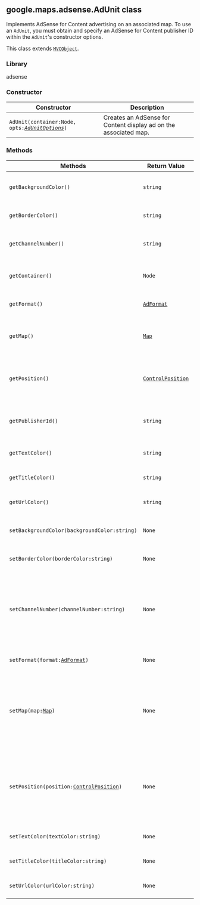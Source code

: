 <h2 id="AdUnit">
google.maps.adsense.AdUnit
class
</h2><p>Implements AdSense for Content advertising on an associated map. To use an <code>AdUnit</code>, you must obtain and specify an AdSense for Content publisher ID within the <code>AdUnit</code>'s constructor options.</p><p>This class extends
<code><a href="#MVCObject">MVCObject</a></code>.
</p><h3>Library</h3><p>adsense</p><h3>Constructor</h3><table summary="class AdUnit - Constructor" width="100%">
<thead>
<tr><th>Constructor</th>
<th>Description</th>
</tr></thead>
<tbody>
<tr>
<td><code>AdUnit(container:Node, opts:<a href="#AdUnitOptions"><em>AdUnitOptions</em></a>)</code></td>
<td>Creates an AdSense for Content display ad on the associated map.</td>
</tr>
</tbody>
</table><h3>Methods</h3><table summary="class AdUnit - Methods" width="100%">
<thead>
<tr><th>Methods</th>
<th>Return Value</th>
<th>Description</th>
</tr></thead>
<tbody>
<tr>
<td><code>getBackgroundColor()</code></td>
<td><code>string</code></td>
<td>Returns the <code>AdUnit</code>'s background color.</td>
</tr>
<tr>
<td><code>getBorderColor()</code></td>
<td><code>string</code></td>
<td>Returns the <code>AdUnit</code>'s border color.</td>
</tr>
<tr>
<td><code>getChannelNumber()</code></td>
<td><code>string</code></td>
<td>Returns the channel number in use by this <code>AdUnit</code>.</td>
</tr>
<tr>
<td><code>getContainer()</code></td>
<td><code>Node</code></td>
<td>Returns the containing element of the AdUnit.</td>
</tr>
<tr>
<td><code>getFormat()</code></td>
<td><code><a href="#AdFormat">AdFormat</a></code></td>
<td>Returns the format in use by this <code>AdUnit</code>.</td>
</tr>
<tr>
<td><code>getMap()</code></td>
<td><code><a href="#Map">Map</a></code></td>
<td>Returns the map to which this <code>AdUnit</code>'s ads are targeted.</td>
</tr>
<tr>
<td><code>getPosition()</code></td>
<td><code><a href="#ControlPosition">ControlPosition</a></code></td>
<td>Returns the <code>ControlPosition</code> at which this <code>AdUnit</code> is displayed on the map.</td>
</tr>
<tr>
<td><code>getPublisherId()</code></td>
<td><code>string</code></td>
<td>Returns the specified AdSense For Content publisher ID.</td>
</tr>
<tr>
<td><code>getTextColor()</code></td>
<td><code>string</code></td>
<td>Returns the <code>AdUnit</code>'s text color.</td>
</tr>
<tr>
<td><code>getTitleColor()</code></td>
<td><code>string</code></td>
<td>Returns the <code>AdUnit</code>'s title color.</td>
</tr>
<tr>
<td><code>getUrlColor()</code></td>
<td><code>string</code></td>
<td>Returns the <code>AdUnit</code>'s URL color.</td>
</tr>
<tr>
<td><code>setBackgroundColor(backgroundColor:string)</code></td>
<td><code>None</code></td>
<td>Sets the <code>AdUnit</code>'s background color.</td>
</tr>
<tr>
<td><code>setBorderColor(borderColor:string)</code></td>
<td><code>None</code></td>
<td>Sets the <code>AdUnit</code>'s border color.</td>
</tr>
<tr>
<td><code>setChannelNumber(channelNumber:string)</code></td>
<td><code>None</code></td>
<td>Specifies the channel number for this <code>AdUnit</code>. Channel numbers are optional and can be created for Google AdSense tracking.</td>
</tr>
<tr>
<td><code>setFormat(format:<a href="#AdFormat">AdFormat</a>)</code></td>
<td><code>None</code></td>
<td>Specifies the display format for this <code>AdUnit</code>.</td>
</tr>
<tr>
<td><code>setMap(map:<a href="#Map">Map</a>)</code></td>
<td><code>None</code></td>
<td>Associates this <code>AdUnit</code> with the specified map. Ads will be targeted to the map's viewport. The map must be specified in order to display ads.</td>
</tr>
<tr>
<td><code>setPosition(position:<a href="#ControlPosition">ControlPosition</a>)</code></td>
<td><code>None</code></td>
<td>Sets the <code>ControlPosition</code> at which to display the <code>AdUnit</code> on the map. If the position is set to null, the <code>AdUnit</code> is removed from the map.</td>
</tr>
<tr>
<td><code>setTextColor(textColor:string)</code></td>
<td><code>None</code></td>
<td>Sets the <code>AdUnit</code>'s text color.</td>
</tr>
<tr>
<td><code>setTitleColor(titleColor:string)</code></td>
<td><code>None</code></td>
<td>Sets the <code>AdUnit</code>'s title color.</td>
</tr>
<tr>
<td><code>setUrlColor(urlColor:string)</code></td>
<td><code>None</code></td>
<td>Sets the <code>AdUnit</code>'s URL color.</td>
</tr>
</tbody>
</table>